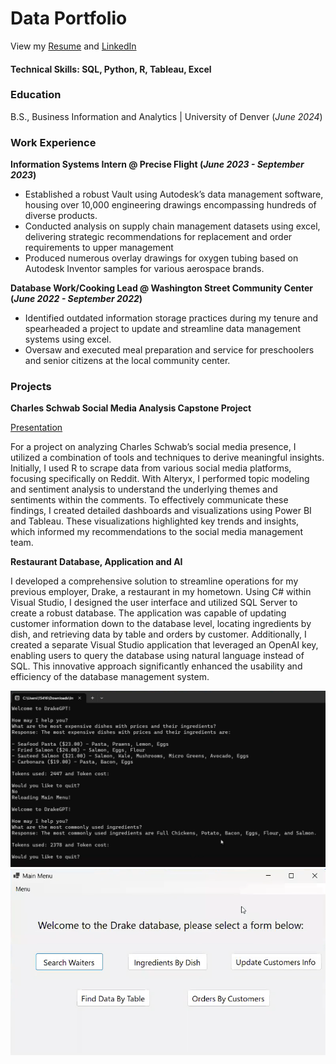 # Data Portfolio

View my [Resume](/assets/Resume.docx) and [LinkedIn](https://www.linkedin.com/in/jacklstevens/)

#### Technical Skills: SQL, Python, R, Tableau, Excel

### Education
B.S., Business Information and Analytics | University of Denver (_June 2024_)

### Work Experience
**Information Systems Intern @ Precise Flight (_June 2023 - September 2023_)**
- Established a robust Vault using Autodesk’s data management software, housing over 10,000 engineering drawings encompassing hundreds of diverse products.
- Conducted analysis on supply chain management datasets using excel, delivering strategic recommendations for replacement and order requirements to upper management
- Produced numerous overlay drawings for oxygen tubing based on Autodesk Inventor samples for various aerospace brands.

**Database Work/Cooking Lead @ Washington Street Community Center (_June 2022 - September 2022_)**
- Identified outdated information storage practices during my tenure and spearheaded a project to update and streamline data management systems using excel.
- Oversaw and executed meal preparation and service for preschoolers and senior citizens at the local community center.

### Projects 
**Charles Schwab Social Media Analysis Capstone Project**

[Presentation](/assets/CharlesSchwab.pdf)

For a project on analyzing Charles Schwab’s social media presence, I utilized a combination of tools and techniques to derive meaningful insights. Initially, I used R to scrape data from various social media platforms, focusing specifically on Reddit. With Alteryx, I performed topic modeling and sentiment analysis to understand the underlying themes and sentiments within the comments. To effectively communicate these findings, I created detailed dashboards and visualizations using Power BI and Tableau. These visualizations highlighted key trends and insights, which informed my recommendations to the social media management team.

**Restaurant Database, Application and AI**

I developed a comprehensive solution to streamline operations for my previous employer, Drake, a restaurant in my hometown. Using C# within Visual Studio, I designed the user interface and utilized SQL Server to create a robust database. The application was capable of updating customer information down to the database level, locating ingredients by dish, and retrieving data by table and orders by customer. Additionally, I created a separate Visual Studio application that leveraged an OpenAI key, enabling users to query the database using natural language instead of SQL. This innovative approach significantly enhanced the usability and efficiency of the database management system.


<img src="/assets/DrakeGPT.png" alt="DrakeGPT" width="575"/> <img src="/assets/AppMain.png" alt="AppMainPage" width="575"/>


